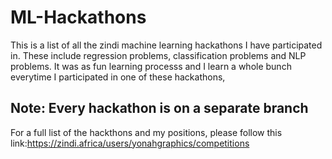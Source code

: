 # ML-Hackathons
This is a list of all the zindi machine learning hackathons I have participated in.
These include regression problems, classification problems and NLP problems. It was as fun learning processs and I learn a whole bunch
everytime I participated in one of these hackathons,

## Note: Every hackathon is on a separate branch

For a full list of the hackthons and my positions, please follow this link:https://zindi.africa/users/yonahgraphics/competitions
